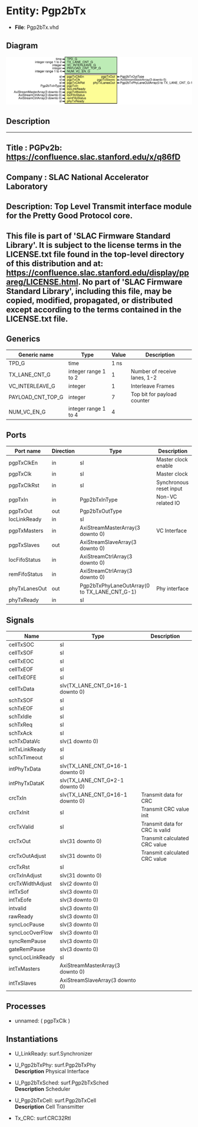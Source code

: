 # Entity: Pgp2bTx

- **File**: Pgp2bTx.vhd
## Diagram

![Diagram](Pgp2bTx.svg "Diagram")
## Description

-----------------------------------------------------------------------------
 Title      : PGPv2b: https://confluence.slac.stanford.edu/x/q86fD
-----------------------------------------------------------------------------
 Company    : SLAC National Accelerator Laboratory
-----------------------------------------------------------------------------
 Description:
 Top Level Transmit interface module for the Pretty Good Protocol core.
-----------------------------------------------------------------------------
 This file is part of 'SLAC Firmware Standard Library'.
 It is subject to the license terms in the LICENSE.txt file found in the
 top-level directory of this distribution and at:
    https://confluence.slac.stanford.edu/display/ppareg/LICENSE.html.
 No part of 'SLAC Firmware Standard Library', including this file,
 may be copied, modified, propagated, or distributed except according to
 the terms contained in the LICENSE.txt file.
-----------------------------------------------------------------------------
## Generics

| Generic name      | Type                 | Value | Description                   |
| ----------------- | -------------------- | ----- | ----------------------------- |
| TPD_G             | time                 | 1 ns  |                               |
| TX_LANE_CNT_G     | integer range 1 to 2 | 1     |  Number of receive lanes, 1-2 |
| VC_INTERLEAVE_G   | integer              | 1     |  Interleave Frames            |
| PAYLOAD_CNT_TOP_G | integer              | 7     |  Top bit for payload counter  |
| NUM_VC_EN_G       | integer range 1 to 4 | 4     |                               |
## Ports

| Port name     | Direction | Type                                         | Description              |
| ------------- | --------- | -------------------------------------------- | ------------------------ |
| pgpTxClkEn    | in        | sl                                           |  Master clock enable     |
| pgpTxClk      | in        | sl                                           |  Master clock            |
| pgpTxClkRst   | in        | sl                                           |  Synchronous reset input |
| pgpTxIn       | in        | Pgp2bTxInType                                | Non-VC related IO        |
| pgpTxOut      | out       | Pgp2bTxOutType                               |                          |
| locLinkReady  | in        | sl                                           |                          |
| pgpTxMasters  | in        | AxiStreamMasterArray(3 downto 0)             | VC Interface             |
| pgpTxSlaves   | out       | AxiStreamSlaveArray(3 downto 0)              |                          |
| locFifoStatus | in        | AxiStreamCtrlArray(3 downto 0)               |                          |
| remFifoStatus | in        | AxiStreamCtrlArray(3 downto 0)               |                          |
| phyTxLanesOut | out       | Pgp2bTxPhyLaneOutArray(0 to TX_LANE_CNT_G-1) | Phy interface            |
| phyTxReady    | in        | sl                                           |                          |
## Signals

| Name             | Type                             | Description                     |
| ---------------- | -------------------------------- | ------------------------------- |
| cellTxSOC        | sl                               |                                 |
| cellTxSOF        | sl                               |                                 |
| cellTxEOC        | sl                               |                                 |
| cellTxEOF        | sl                               |                                 |
| cellTxEOFE       | sl                               |                                 |
| cellTxData       | slv(TX_LANE_CNT_G*16-1 downto 0) |                                 |
| schTxSOF         | sl                               |                                 |
| schTxEOF         | sl                               |                                 |
| schTxIdle        | sl                               |                                 |
| schTxReq         | sl                               |                                 |
| schTxAck         | sl                               |                                 |
| schTxDataVc      | slv(1 downto 0)                  |                                 |
| intTxLinkReady   | sl                               |                                 |
| schTxTimeout     | sl                               |                                 |
| intPhyTxData     | slv(TX_LANE_CNT_G*16-1 downto 0) |                                 |
| intPhyTxDataK    | slv(TX_LANE_CNT_G*2-1  downto 0) |                                 |
| crcTxIn          | slv(TX_LANE_CNT_G*16-1 downto 0) |  Transmit data for CRC          |
| crcTxInit        | sl                               |  Transmit CRC value init        |
| crcTxValid       | sl                               |  Transmit data for CRC is valid |
| crcTxOut         | slv(31 downto 0)                 |  Transmit calculated CRC value  |
| crcTxOutAdjust   | slv(31 downto 0)                 |  Transmit calculated CRC value  |
| crcTxRst         | sl                               |                                 |
| crcTxInAdjust    | slv(31 downto 0)                 |                                 |
| crcTxWidthAdjust | slv(2 downto 0)                  |                                 |
| intTxSof         | slv(3 downto 0)                  |                                 |
| intTxEofe        | slv(3 downto 0)                  |                                 |
| intvalid         | slv(3 downto 0)                  |                                 |
| rawReady         | slv(3 downto 0)                  |                                 |
| syncLocPause     | slv(3 downto 0)                  |                                 |
| syncLocOverFlow  | slv(3 downto 0)                  |                                 |
| syncRemPause     | slv(3 downto 0)                  |                                 |
| gateRemPause     | slv(3 downto 0)                  |                                 |
| syncLocLinkReady | sl                               |                                 |
| intTxMasters     | AxiStreamMasterArray(3 downto 0) |                                 |
| intTxSlaves      | AxiStreamSlaveArray(3 downto 0)  |                                 |
## Processes
- unnamed: ( pgpTxClk )
## Instantiations

- U_LinkReady: surf.Synchronizer
- U_Pgp2bTxPhy: surf.Pgp2bTxPhy
</br>**Description**
 Physical Interface

- U_Pgp2bTxSched: surf.Pgp2bTxSched
</br>**Description**
 Scheduler

- U_Pgp2bTxCell: surf.Pgp2bTxCell
</br>**Description**
 Cell Transmitter

- Tx_CRC: surf.CRC32Rtl
